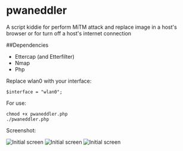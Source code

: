 # pwaneddler
A script kiddie for perform MiTM attack and replace image in a host's browser or for turn off a host's internet connection

##Dependencies
- Ettercap (and Etterfilter)
- Nmap
- Php
 
Replace wlan0 with your interface:
```
$interface = "wlan0";
```

For use: 
```
chmod +x pwaneddler.php
./pwaneddler.php
```


Screenshot: 

![Initial screen](https://raw.github.com/AlexWillyOrion/pwaneddler/master/screen/screen1.png)
![Initial screen](https://raw.github.com/AlexWillyOrion/pwaneddler/master/screen/screen2.png)
![Initial screen](https://raw.github.com/AlexWillyOrion/pwaneddler/master/screen/screen3.png)
